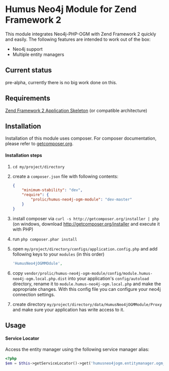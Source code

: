 # Humus Neo4j Module for Zend Framework 2

This module integrates Neo4j-PHP-OGM with Zend Framework 2
quickly and easily. The following features are intended to work out of the box:

  - Neo4j support
  - Multiple entity managers
  
## Current status
pre-alpha, currently there is no big work done on this.  

## Requirements
[Zend Framework 2 Application Skeleton](http://www.github.com/zendframework/ZendSkeletonApplication) (or compatible
architecture)

## Installation

Installation of this module uses composer. For composer documentation, please refer to
[getcomposer.org](http://getcomposer.org/).

#### Installation steps

  1. `cd my/project/directory`
  2. create a `composer.json` file with following contents:

     ```json
     {
         "minimum-stability": "dev",
         "require": {
             "prolic/humus-neo4j-ogm-module": "dev-master"
         }
     }
     ```
  3. install composer via `curl -s http://getcomposer.org/installer | php` (on windows, download
     http://getcomposer.org/installer and execute it with PHP)
  4. run `php composer.phar install`
  5. open `my/project/directory/configs/application.config.php` and add following keys to your `modules` (in this order)

     ```php
     'HumusNeo4jOGMMOdule',
     ```

  6. copy `vendor/prolic/humus-neo4j-ogm-module/config/module.humus-neo4j-ogm.local.php.dist` into your application's
     `config/autoload` directory, rename it to `module.humus-neo4j-ogm.local.php` and make the appropriate changes.
     With this config file you can configure your neo4j connection settings.

  7. create directory `my/project/directory/data/HumusNeo4jOGMModule/Proxy` and make sure your application has write access to it.

## Usage

#### Service Locator
Access the entity manager using the following service manager alias:

```php
<?php
$em = $this->getServiceLocator()->get('humusneo4jogm.entitymanager.ogm_default');
```

